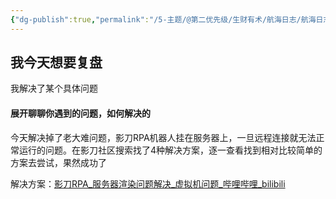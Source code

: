 ```yaml
---
{"dg-publish":true,"permalink":"/5-主题/@第二优先级/生财有术/航海日志/航海日志-RPA提效-2024-03-28/","tags":["生财有术","航海日志","RPA提效"],"noteIcon":"1","created":"2024-03-28","updated":"2024-04-10"}
---
```


## 我今天想要复盘 
我解决了某个具体问题

#### 展开聊聊你遇到的问题，如何解决的
今天解决掉了老大难问题，影刀RPA机器人挂在服务器上，一旦远程连接就无法正常运行的问题。在影刀社区搜索找了4种解决方案，逐一查看找到相对比较简单的方案去尝试，果然成功了 

解决方案：[影刀RPA\_服务器渲染问题解决\_虚拟机问题\_哔哩哔哩\_bilibili](https://www.bilibili.com/video/BV1Mz4y1q7t3/)